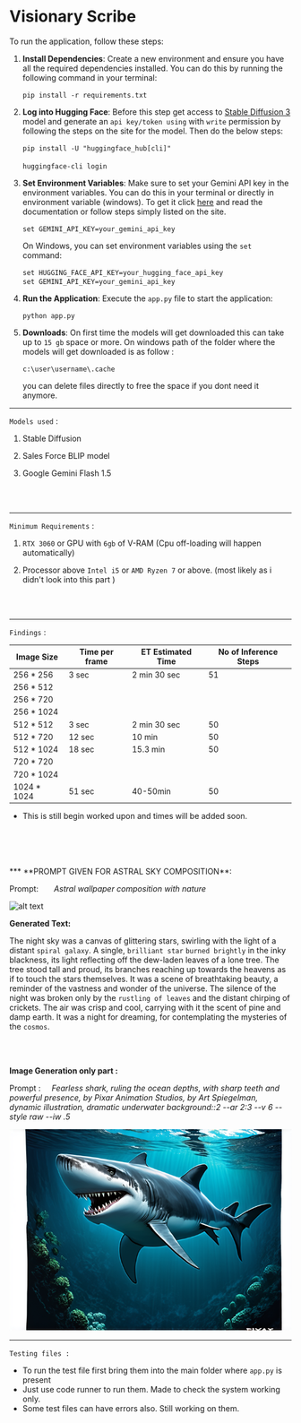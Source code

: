 # Visionary Scribe

To run the application, follow these steps:

1. **Install Dependencies**: Create a new environment and ensure you have all the required dependencies installed. You can do this by running the following command in your terminal:

   ``` 
   pip install -r requirements.txt
   ```
2. **Log into Hugging Face**: Before this step get access to [Stable Diffusion 3](https://huggingface.co/stabilityai/stable-diffusion-3-medium) model and generate an `api key/token using` with `write` permission by following the steps on the site for the model. Then do the below steps:
   ```
   pip install -U "huggingface_hub[cli]"

   huggingface-cli login
   ```
3. **Set Environment Variables**: Make sure to set your Gemini API key in the environment variables. You can do this in your terminal or directly in environment variable (windows). To get it click [here](https://deepmind.google/technologies/gemini/flash/) and read the documentation or follow steps simply listed on the site. 

   ```
   set GEMINI_API_KEY=your_gemini_api_key
   ```

    On Windows, you can set environment variables using the `set` command:

    ```
    set HUGGING_FACE_API_KEY=your_hugging_face_api_key
    set GEMINI_API_KEY=your_gemini_api_key
    ```

4. **Run the Application**: Execute the `app.py` file to start the application:
    ```
    python app.py
    ```
5. **Downloads**: On first time the models will get downloaded this can take up to `15 gb` space or more. On windows path of the folder where the models will get downloaded is as follow : 
    ```
    c:\user\username\.cache
    ```
    you can delete files directly to free the space if you dont  need it anymore.
***

`Models used` :

1. Stable Diffusion

2. Sales Force BLIP model

3. Google Gemini Flash 1.5
<br>
<br>

***

`Minimum Requirements` :

1. `RTX 3060` or GPU with `6gb` of V-RAM (Cpu off-loading will happen automatically)

2. Processor above `Intel i5` or `AMD Ryzen 7` or above. (most likely as i didn't look into this part  )
<br>
<br>

***

`Findings` :

| Image Size  | Time per frame | ET Estimated Time | No of Inference Steps |
|-------------|----------------|-------------------|-----------------------|
| 256 * 256   | 3 sec          | 2 min 30 sec      | 51                    |
| 256 * 512   |                |                   |                       |
| 256 * 720   |                |                   |                       |
| 256 * 1024  |                |                   |                       |
| 512 * 512   | 3 sec          | 2 min 30 sec      | 50                    |
| 512 * 720   | 12 sec         | 10 min            | 50                    |
| 512 * 1024  | 18 sec         | 15.3 min          | 50                    |
| 720 * 720   |                |                   |                       |
| 720 * 1024  |                |                   |                       |
| 1024 * 1024 | 51 sec         |     40-50min              | 50                    |

* This is still begin worked upon and times will be added soon.
<br>
<br>
<br>
<br>
***
**PROMPT GIVEN FOR ASTRAL SKY COMPOSITION**:

Prompt:&nbsp;&nbsp;&nbsp;&nbsp;&nbsp;&nbsp;&nbsp;<i>Astral wallpaper composition with nature </i>

![alt text](Visionary-Scribe/Samples/astral.png)


**Generated Text:**

The night sky was a canvas of glittering stars, swirling with the light of a distant `spiral galaxy`. A single, `brilliant star` `burned brightly` in the inky blackness, its light reflecting off the dew-laden leaves of a lone tree.  The tree stood tall and proud, its branches reaching up towards the heavens as if to touch the stars themselves.  It was a scene of breathtaking beauty, a reminder of the vastness and wonder of the universe.  The silence of the night was broken only by the `rustling of leaves` and the distant chirping of crickets. The air was crisp and cool, carrying with it the scent of pine and damp earth. It was a night for dreaming, for contemplating the mysteries of the `cosmos`.




<br>
<br>

**Image Generation only part :**

Prompt :&nbsp;&nbsp;&nbsp;&nbsp; <i>Fearless shark, ruling the ocean depths, with sharp teeth and powerful presence, by Pixar Animation Studios, by Art Spiegelman, dynamic illustration, dramatic underwater background::2 --ar 2:3 --v 6 --style raw --iw .5 </i>

![alt text](Samples\shark.png)



***
`Testing files :`
* To run the test file first bring them into the main folder where `app.py` is present
* Just use code runner to run them. Made to check the system working only.
* Some test files can have errors also. Still working on them. 
